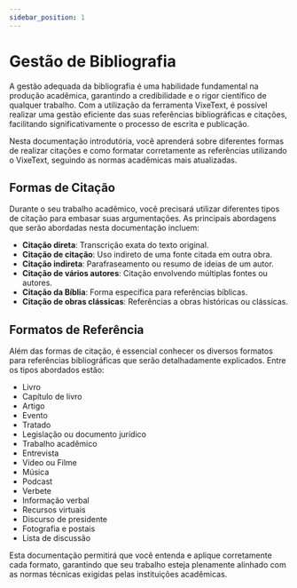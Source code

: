 ```yaml
---
sidebar_position: 1
---
```


# Gestão de Bibliografia

A gestão adequada da bibliografia é uma habilidade fundamental na produção acadêmica, garantindo a credibilidade e o rigor científico de qualquer trabalho. Com a utilização da ferramenta VixeText, é possível realizar uma gestão eficiente das suas referências bibliográficas e citações, facilitando significativamente o processo de escrita e publicação.

Nesta documentação introdutória, você aprenderá sobre diferentes formas de realizar citações e como formatar corretamente as referências utilizando o VixeText, seguindo as normas acadêmicas mais atualizadas.

## Formas de Citação

Durante o seu trabalho acadêmico, você precisará utilizar diferentes tipos de citação para embasar suas argumentações. As principais abordagens que serão abordadas nesta documentação incluem:

* **Citação direta**: Transcrição exata do texto original.
* **Citação de citação**: Uso indireto de uma fonte citada em outra obra.
* **Citação indireta**: Parafraseamento ou resumo de ideias de um autor.
* **Citação de vários autores**: Citação envolvendo múltiplas fontes ou autores.
* **Citação da Bíblia**: Forma específica para referências bíblicas.
* **Citação de obras clássicas**: Referências a obras históricas ou clássicas.

## Formatos de Referência

Além das formas de citação, é essencial conhecer os diversos formatos para referências bibliográficas que serão detalhadamente explicados. Entre os tipos abordados estão:

* Livro
* Capítulo de livro
* Artigo
* Evento
* Tratado
* Legislação ou documento jurídico
* Trabalho acadêmico
* Entrevista
* Vídeo ou Filme
* Música
* Podcast
* Verbete
* Informação verbal
* Recursos virtuais
* Discurso de presidente
* Fotografia e postais
* Lista de discussão

Esta documentação permitirá que você entenda e aplique corretamente cada formato, garantindo que seu trabalho esteja plenamente alinhado com as normas técnicas exigidas pelas instituições acadêmicas.
